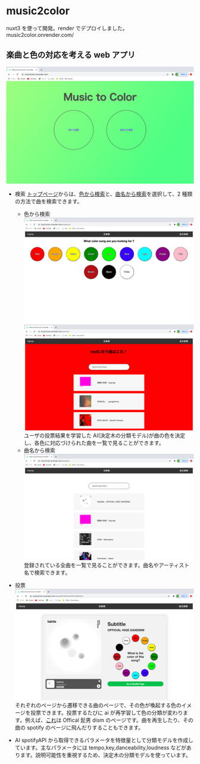 # music2color

nuxt3 を使って開発。render でデプロイしました。
music2color.onrender.com/

## 楽曲と色の対応を考える web アプリ

![トップ](img/home.png)

- 検索
  [トップページ](https://music2color.onrender.com/)からは、[色から検索](https://music2color.onrender.com/usingcolor)と、[曲名から検索](https://music2color.onrender.com/usingtitle)を選択して、2 種類の方法で曲を検索できます。

  - 色から検索
    ![color](img/color.png)
    ![color](img/red.png)
    ユーザの投票結果を学習した AI(決定木の分類モデル)が曲の色を決定し、各色に対応づけられた曲を一覧で見ることができます。
  - 曲名から検索
    ![title](img/title.png)
    登録されている全曲を一覧で見ることができます。曲名やアーティスト名で検索できます。

- 投票
  ![subtitile](img/subtitle.png)
  それぞれのページから遷移できる曲のページで、その色が喚起する色のイメージを投票できます。投票するたびに ai が再学習して色の分類が変わります。例えば、[これ](https://music2color.onrender.com/track/49F3htNmwzPKFycPdOrDvf)は Offical 髭男 dism のページです。曲を再生したり、その曲の spotify のページに飛んだりすることもできます。
- AI
  spotifyAPI から取得できるパラメータを特徴量として分類モデルを作成しています。主なパラメータには tempo,key,danceability,loudness などがあります。説明可能性を重視するため、決定木の分類モデルを使っています。
